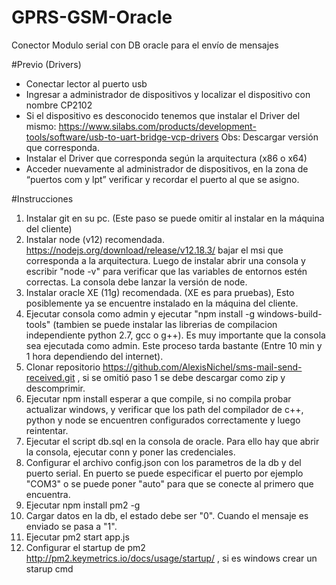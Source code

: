 # GPRS-GSM-Oracle
Conector Modulo serial con DB oracle para el envío de mensajes

#Previo (Drivers)
- Conectar lector al puerto usb
- Ingresar a administrador de dispositivos y localizar el dispositivo con nombre CP2102 
- Si el dispositivo es desconocido tenemos que instalar el Driver del mismo: https://www.silabs.com/products/development-tools/software/usb-to-uart-bridge-vcp-drivers
Obs: Descargar versión que corresponda.
- Instalar el Driver que corresponda según la arquitectura (x86 o x64)
- Acceder nuevamente al administrador de dispositivos, en la zona de “puertos com y lpt” verificar y recordar el puerto al que se asigno.

#Instrucciones
1. Instalar git en su pc. (Este paso se puede omitir al instalar en la máquina del cliente)
2. Instalar node (v12) recomendada. https://nodejs.org/download/release/v12.18.3/ bajar el msi que corresponda a la arquitectura. Luego de instalar abrir una consola y escribir "node -v" para verificar que las variables de entornos estén correctas. La consola debe lanzar la versión de node.
3. Instalar oracle XE (11g) recomendada. (XE es para pruebas), Esto posiblemente ya se encuentre instalado en la máquina del cliente.
4. Ejecutar consola como admin y ejecutar "npm install -g windows-build-tools" (tambien se puede instalar las librerias de compilacion independiente python 2.7, gcc o g++). Es muy importante que la consola sea ejecutada como admin. Este proceso tarda bastante (Entre 10 min y 1 hora dependiendo del internet).
5. Clonar repositorio https://github.com/AlexisNichel/sms-mail-send-received.git , si se omitió paso 1 se debe descargar como zip y descomprimir.
6. Ejecutar npm install esperar a que compile, si no compila probar actualizar windows, y verificar que los path del compilador de c++, python y node se encuentren configurados correctamente y luego reintentar.
7. Ejecutar el script db.sql en la consola de oracle. Para ello hay que abrir la consola, ejecutar conn y poner las credenciales.
8. Configurar el archivo config.json con los parametros de la db y del puerto serial. En puerto se puede especificar el puerto por ejemplo "COM3" o se puede poner "auto" para que se conecte al primero que encuentra.
9. Ejecutar npm install pm2 -g 
10. Cargar datos en la db, el estado debe ser "0". Cuando el mensaje es enviado se pasa a "1".
11. Ejecutar pm2 start app.js
12. Configurar el startup de pm2 http://pm2.keymetrics.io/docs/usage/startup/ , si es windows crear un starup cmd
